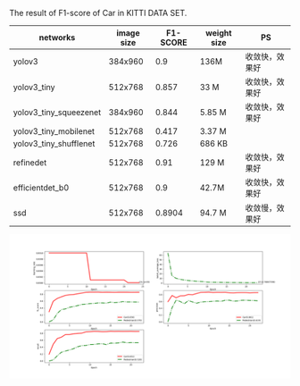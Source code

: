 The result of F1-score of Car in KITTI DATA SET.

networks | image size |  F1-SCORE |weight size| PS
 --- | --- | --- |  --- |---
yolov3|384x960|0.9|136M|收敛快，效果好
yolov3_tiny | 512x768| 0.857 | 33 M|收敛快，效果好
yolov3_tiny_squeezenet | 384x960 | 0.844 |5.85 M|收敛快，效果好
yolov3_tiny_mobilenet|512x768|0.417|3.37 M|
yolov3_tiny_shufflenet|512x768|0.726|686 KB|
refinedet | 512x768 | 0.91|129 M|收敛快，效果好
efficientdet_b0|512x768|0.9|42.7M|收敛快，效果好
ssd|512x768|0.8904|94.7 M|收敛慢，效果好

![Image text](https://github.com/nuogel/lg_pro_sets/blob/master/results/yolov3_tiny.png)

